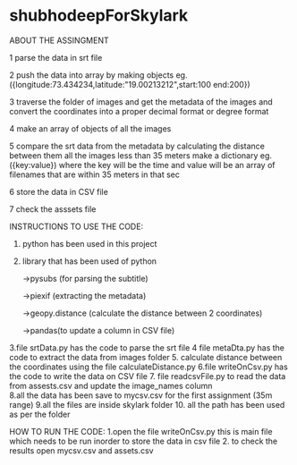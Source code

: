 # shubhodeepForSkylark



ABOUT THE ASSINGMENT

1 parse the data in srt file

2 push the data into array by making objects  eg.({longitude:73.434234,latitude:"19.00213212",start:100 end:200})

3 traverse the folder of images and get the metadata of the images and    convert the  coordinates into a proper decimal format  or degree format

4 make an array of objects of all the images 

5 compare the srt data from the metadata by calculating the distance  between them  all the images less than 35 meters make a dictionary
 eg.({key:value}) where the key will be the time and value will be an array of filenames that are within 35 meters in that sec

6 store the data in CSV file

7 check the asssets file  


INSTRUCTIONS TO USE THE CODE:

1. python has been used in this project
2. library that has been used of python 
	
	->pysubs (for parsing the subtitle)
	
	->piexif (extracting the metadata)
	
	->geopy.distance   (calculate the distance between 2 coordinates)
	
	->pandas(to update a column in CSV file)

3.file   srtData.py has  the code to parse the srt file
4 file metaDta.py has the code  to extract the data from images folder
5. calculate distance between the coordinates using the file calculateDistance.py
6.file writeOnCsv.py  has the code to write the data on CSV file
7. file   readcsvFile.py to read the data from assests.csv and update the image_names column      
8.all the data has been save to mycsv.csv for the first assignment (35m range)
9.all the files are inside skylark folder
10. all the path has been used as per the folder


HOW TO RUN THE CODE:
1.open the  file writeOnCsv.py  this is main file which needs to be run inorder  to  store the data in csv file 
2. to check the results open mycsv.csv and assets.csv  


